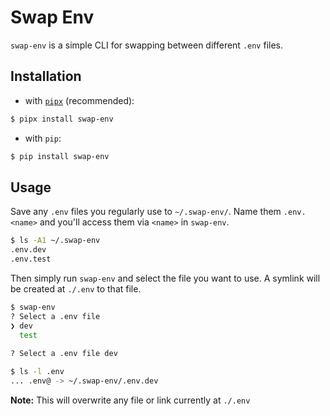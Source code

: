 # Swap Env

`swap-env` is a simple CLI for swapping between different `.env` files.

## Installation

- with [`pipx`](https://pypa.github.io/pipx/) (recommended):

```bash
$ pipx install swap-env
```

- with `pip`:

```bash
$ pip install swap-env
```

## Usage

Save any `.env` files you regularly use to `~/.swap-env/`. Name them `.env.<name>` and you'll access them via `<name>` in `swap-env`.

```bash
$ ls -A1 ~/.swap-env
.env.dev
.env.test
```

Then simply run `swap-env` and select the file you want to use. A symlink will be created at `./.env` to that file.

```bash
$ swap-env
? Select a .env file
❯ dev
  test
  
? Select a .env file dev

$ ls -l .env
... .env@ -> ~/.swap-env/.env.dev
```

**Note:** This will overwrite any file or link currently at `./.env`
